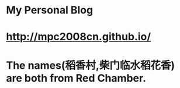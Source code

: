 # My Personal Blog 
# http://mpc2008cn.github.io/ 
# The names(稻香村,柴门临水稻花香) are both from Red Chamber.